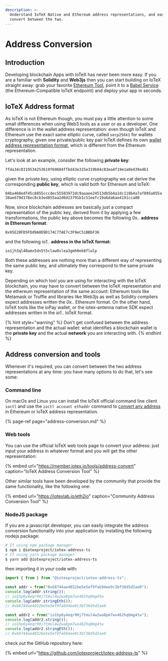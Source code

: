 ```yaml
---
description: >-
  Understand IoTeX Native and Ethereum address representations, and easily
  convert between the two.
---
```


# Address Conversion

## Introduction

Developing blockchain Apps with IoTeX has never been more easy. If you are a  familiar with **Solidity** and **Web3js** then you can start building on IoTeX straight away: grab your favorite [Ethereum Tool](), point it to a [Babel Service](../reference/babel-web3-api.md) \(the Ethereum-Compatible IoTeX endpoint\) and deploy your app in seconds.

## IoTeX Address format

As IoTeX is not Ethereum though, you must pay a little attention to some small differences when using Web3 tools as a user or as a developer. One difference is in the wallet address representation: even though IoTeX and Ethereum use the exact same elliptic curve, called `secp256k1` for wallets cryptography, given one private/public key pair IoTeX defines its own [wallet address representation format](accounts-cryptography.md), which is different from the Ethereum representation.

Let's look at an example, consider the following **private key**:  
  
`7fda34c8319534253619f69604ffbd43e315e319b84c03ea4f19e1a0e439a4b1`

given the private key, using elliptic curve cryptography we cat derive the corresponding **public key**, which is valid both for Ethereum and IoTeX:  
  
`04ba460edf45c8855cccdec55583972dc9aaaee24513db5b4a1dc110b4a7af095a055a38ae679d178ec8cb3ed855aa2d6d23791b1c51eefc19a6da6ae4191cca80`

Now, since blockchain addresses are basically just a compact representation of the public key, derived from it by applying a few transformations, the public key above becomes the following _0x.._ **address in Ethereum format**:

`0x95E20FD5FDd9A8D9D174C7fAE7c3F9eC51BBbF36`

and the following _io1.._ **address in the IoTeX format:**

`io1jh3ql40amx5dn5t5claw0slea3gmh0ek8flwlp`

Both these addresses are nothing more than a different way of representing the same public key, and ultimately they correspond to the same private key. 

Depending on which tool you are using for interacting with the IoTeX blockchain, you may have to convert between the IoTeX representation and the ethereum representation of the same account: Ethereum tools like Metamask or Truffle and libraries like Web3js as well as Solidity compilers expect addresses written the _0x._. Ethereum format. On the other hand, IoTeX tools like the ioPay wallet, or the iotex-antenna native SDK expect addresses written in the _io1.._ IoTeX format.

{% hint style="warning" %}
Don't get confused between the address representation and the actual wallet: what identifies a blockchain wallet is the **private key** and the actual **network** you are interacting with.
{% endhint %}

## Address conversion and tools

Whenever it's required, you can convert between the two address representations at any time: you have many options to do that, let's see some:

### Command line

On macOs and Linux you can install the IoTeX official command line client `ioctl` and use the `ioctl account ethaddr` command to [convert any address ](https://docs.iotex.io/reference/ioctl-cli-reference/accounts#iotex-eth-address-conversion)in Ethereum or IoTeX address representation.

{% page-ref page="address-conversion.md" %}

### Web tools

You can use the official IoTeX web tools page to convert your address: just input your address in whatever format and you will get the other representation:

{% embed url="https://member.iotex.io/tools/address-convert" caption="IoTeX Address Conversion Tool" %}

Other similar tools have been developed by the community that provide the same functionality, like the following one:

{% embed url="https://iotexlab.io/eth2io" caption="Community Address Conversion Tool" %}

### NodeJS package

If you are a javascript developer, you can easily integrate the address conversion functionality into your application by installing the following nodejs package:

```bash
# If using npm package manager
$ npm i @iotexproject/iotex-address-ts
# If using yarn package manager
$ yarn add @iotexproject/iotex-address-ts
```

then importing it in your code with:

```javascript
import { from } from "@iotexproject/iotex-address-ts";

const addr = from("0xb8744ae4032be5e5ef9fab94ee9c3bf38d5d2ae0");
console.log(addr.string());
// io1hp6y4eqr90j7tmul4w2wa8pm7wx462hq0mg4tw
console.log(addr.stringEth());
// 0xb8744ae4032be5e5ef9fab94ee9c3bf38d5d2ae0

const addr2 = from("io1hp6y4eqr90j7tmul4w2wa8pm7wx462hq0mg4tw");
console.log(addr2.string());
// io1hp6y4eqr90j7tmul4w2wa8pm7wx462hq0mg4tw
console.log(addr2.stringEth());
// 0xb8744ae4032be5e5ef9fab94ee9c3bf38d5d2ae0
```

check out the GitHub repository here:

{% embed url="https://github.com/iotexproject/iotex-address-ts" %}



